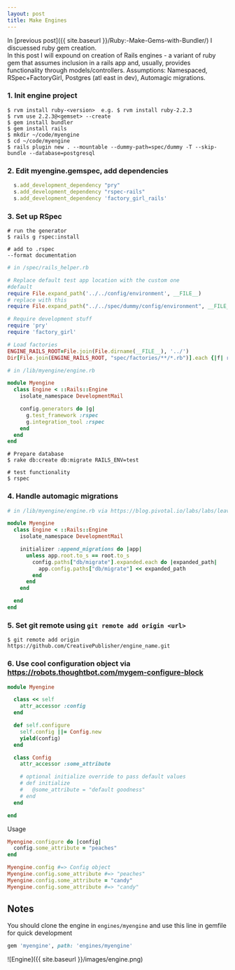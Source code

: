 ```yaml
---
layout: post
title: Make Engines
---
```

In [previous post]({{ site.baseurl }}/Ruby:-Make-Gems-with-Bundler/) I discuessed ruby gem creation.  
In this post I will expound on creation of Rails engines - a variant of ruby gem that assumes inclusion in a rails app and, usually, provides functionality through models/controllers.
Assumptions: Namespaced, RSpec+FactoryGirl, Postgres (atl east in dev), Automagic migrations.  

### 1. Init engine project

```
$ rvm install ruby-<version>  e.g. $ rvm install ruby-2.2.3
$ rvm use 2.2.3@<gemset> --create
$ gem install bundler
$ gem install rails
$ mkdir ~/code/myengine
$ cd ~/code/myengine
$ rails plugin new . --mountable --dummy-path=spec/dummy -T --skip-bundle --database=postgresql
```

### 2. Edit myengine.gemspec, add dependencies

```ruby
  s.add_development_dependency "pry"
  s.add_development_dependency "rspec-rails"
  s.add_development_dependency 'factory_girl_rails'
```

### 3. Set up RSpec

```
# run the generator
$ rails g rspec:install

# add to .rspec
--format documentation
```

```ruby
# in /spec/rails_helper.rb

# Replace default test app location with the custom one
#default
require File.expand_path('../../config/environment', __FILE__)
# replace with this
require File.expand_path("../../spec/dummy/config/environment", __FILE__)

# Require development stuff
require 'pry'
require 'factory_girl'

# Load factories
ENGINE_RAILS_ROOT=File.join(File.dirname(__FILE__), '../')
Dir[File.join(ENGINE_RAILS_ROOT, "spec/factories/**/*.rb")].each {|f| require f }
```

```ruby
# in /lib/myengine/engine.rb

module Myengine
  class Engine < ::Rails::Engine
    isolate_namespace DevelopmentMail

    config.generators do |g|
      g.test_framework :rspec
      g.integration_tool :rspec
    end
  end
end
```

```
# Prepare database
$ rake db:create db:migrate RAILS_ENV=test

# test functionality
$ rspec
```

### 4. Handle automagic migrations

```ruby
# in /lib/myengine/engine.rb via https://blog.pivotal.io/labs/labs/leave-your-migrations-in-your-rails-engines

module Myengine
  class Engine < ::Rails::Engine
    isolate_namespace DevelopmentMail

    initializer :append_migrations do |app|
      unless app.root.to_s == root.to_s
        config.paths["db/migrate"].expanded.each do |expanded_path|
          app.config.paths["db/migrate"] << expanded_path
        end
      end
    end

  end
end
```

### 5. Set git remote using `git remote add origin <url>`

```
$ git remote add origin https://github.com/CreativePublisher/engine_name.git
```

### 6. Use cool configuration object via https://robots.thoughtbot.com/mygem-configure-block
```ruby
module Myengine

  class << self
    attr_accessor :config
  end

  def self.configure
    self.config ||= Config.new
    yield(config)
  end

  class Config
    attr_accessor :some_attribute

    # optional initialize override to pass default values
    # def initialize
    #   @some_attribute = "default goodness"
    # end
  end

end
```

Usage
```ruby
Myengine.configure do |config|
  config.some_attribute = "peaches"
end

Myengine.config #=> Config object
Myengine.config.some_attribute #=> "peaches"
Myengine.config.some_attribute = "candy"
Myengine.config.some_attribute #=> "candy"
```


## Notes
You should clone the engine in `engines/myengine` and use this line in gemfile for quick development

```ruby
gem 'myengine', path: 'engines/myengine'
```

![Engine]({{ site.baseurl }}/images/engine.png)
